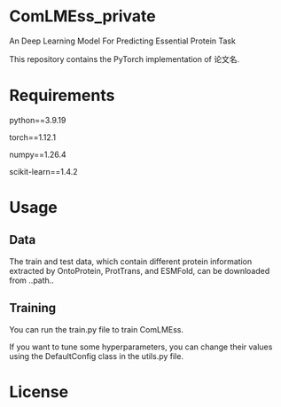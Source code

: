 # ComLMEss_private
An Deep Learning Model For Predicting Essential Protein Task

This repository contains the PyTorch implementation of 论文名.

# Requirements

python==3.9.19

torch==1.12.1

numpy==1.26.4

scikit-learn==1.4.2


# Usage

## Data

The train and test data, which contain different protein information extracted by OntoProtein, ProtTrans, and ESMFold, can be downloaded from ..path..


## Training

You can run the train.py file to train ComLMEss. 

If you want to tune some hyperparameters, you can change their values using the DefaultConfig class in the utils.py file.

# License
